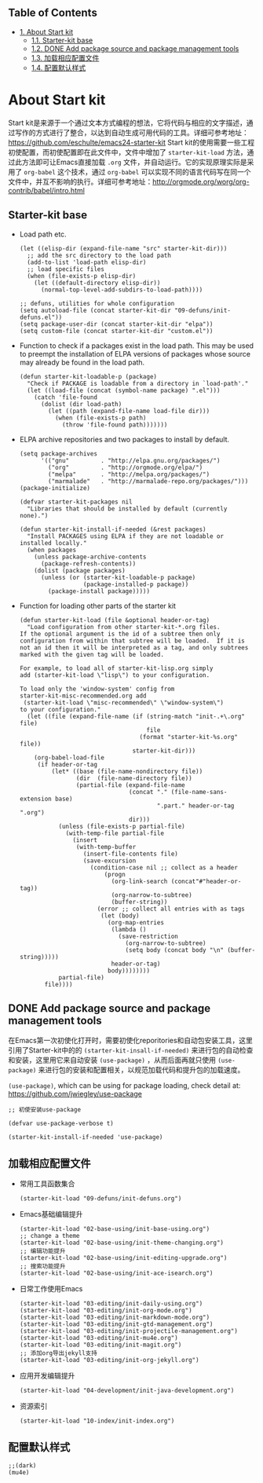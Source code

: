 <div id="table-of-contents">
<h2>Table of Contents</h2>
<div id="text-table-of-contents">
<ul>
<li><a href="#sec-1">1. About Start kit</a>
<ul>
<li><a href="#sec-1-1">1.1. Starter-kit base</a></li>
<li><a href="#sec-1-2">1.2. <span class="done DONE">DONE</span> Add package source and package management tools</a></li>
<li><a href="#sec-1-3">1.3. 加载相应配置文件</a></li>
<li><a href="#sec-1-4">1.4. 配置默认样式</a></li>
</ul>
</li>
</ul>
</div>
</div>


# About Start kit<a id="sec-1" name="sec-1"></a>

Start kit是来源于一个通过文本方式编程的想法，它将代码与相应的文字描述，通过写作的方式进行了整合，以达到自动生成可用代码的工具。详细可参考地址：<https://github.com/eschulte/emacs24-starter-kit>
Start kit的使用需要一些工程初使配置，而初使配置即在此文件中，文件中增加了 `starter-kit-load` 方法，通过此方法即可让Emacs直接加载 `.org` 文件，并自动运行。它的实现原理实际是采用了 `org-babel` 这个技术，通过 `org-babel` 可以实现不同的语言代码写在同一个文件中，并互不影响的执行。详细可参考地址：<http://orgmode.org/worg/org-contrib/babel/intro.html>

## Starter-kit base<a id="sec-1-1" name="sec-1-1"></a>

-   Load path etc.
    
        (let ((elisp-dir (expand-file-name "src" starter-kit-dir)))
          ;; add the src directory to the load path
          (add-to-list 'load-path elisp-dir)
          ;; load specific files
          (when (file-exists-p elisp-dir)
            (let ((default-directory elisp-dir))
              (normal-top-level-add-subdirs-to-load-path))))
        
        ;; defuns, utilities for whole configuration
        (setq autoload-file (concat starter-kit-dir "09-defuns/init-defuns.el"))
        (setq package-user-dir (concat starter-kit-dir "elpa"))
        (setq custom-file (concat starter-kit-dir "custom.el"))

-   Function to check if a packages exist in the load path.  This may be
    used to preempt the installation of ELPA versions of packages whose
    source may already be found in the load path.
    
        (defun starter-kit-loadable-p (package)
          "Check if PACKAGE is loadable from a directory in `load-path'."
          (let ((load-file (concat (symbol-name package) ".el")))
            (catch 'file-found
              (dolist (dir load-path)
                (let ((path (expand-file-name load-file dir)))
                  (when (file-exists-p path)
                    (throw 'file-found path)))))))

-   ELPA archive repositories and two packages to install by default.
    
        (setq package-archives
              '(("gnu"         . "http://elpa.gnu.org/packages/")
                ("org"         . "http://orgmode.org/elpa/")
                ("melpa"       . "http://melpa.org/packages/")
                ("marmalade"   . "http://marmalade-repo.org/packages/")))
        (package-initialize)
        
        (defvar starter-kit-packages nil
          "Libraries that should be installed by default (currently none).")
        
        (defun starter-kit-install-if-needed (&rest packages)
          "Install PACKAGES using ELPA if they are not loadable or installed locally."
          (when packages
            (unless package-archive-contents
              (package-refresh-contents))
            (dolist (package packages)
              (unless (or (starter-kit-loadable-p package)
                          (package-installed-p package))
                (package-install package)))))

-   Function for loading other parts of the starter kit
    
        (defun starter-kit-load (file &optional header-or-tag)
          "Load configuration from other starter-kit-*.org files.
        If the optional argument is the id of a subtree then only
        configuration from within that subtree will be loaded.  If it is
        not an id then it will be interpreted as a tag, and only subtrees
        marked with the given tag will be loaded.
        
        For example, to load all of starter-kit-lisp.org simply
        add (starter-kit-load \"lisp\") to your configuration.
        
        To load only the 'window-system' config from
        starter-kit-misc-recommended.org add
         (starter-kit-load \"misc-recommended\" \"window-system\")
        to your configuration."
          (let ((file (expand-file-name (if (string-match "init-.+\.org" file)
                                            file
                                          (format "starter-kit-%s.org" file))
                                        starter-kit-dir)))
            (org-babel-load-file
             (if header-or-tag
                 (let* ((base (file-name-nondirectory file))
                        (dir  (file-name-directory file))
                        (partial-file (expand-file-name
                                       (concat "." (file-name-sans-extension base)
                                               ".part." header-or-tag ".org")
                                       dir)))
                   (unless (file-exists-p partial-file)
                     (with-temp-file partial-file
                       (insert
                        (with-temp-buffer
                          (insert-file-contents file)
                          (save-excursion
                            (condition-case nil ;; collect as a header
                                (progn
                                  (org-link-search (concat"#"header-or-tag))
                                  (org-narrow-to-subtree)
                                  (buffer-string))
                              (error ;; collect all entries with as tags
                               (let (body)
                                 (org-map-entries
                                  (lambda ()
                                    (save-restriction
                                      (org-narrow-to-subtree)
                                      (setq body (concat body "\n" (buffer-string)))))
                                  header-or-tag)
                                 body))))))))
                   partial-file)
               file))))

## DONE Add package source and package management tools<a id="sec-1-2" name="sec-1-2"></a>

在Emacs第一次初使化打开时，需要初使化reporitories和自动包安装工具，这里引用了Starter-kit中的的 `(starter-kit-insall-if-needed)` 来进行包的自动检查和安装，这里用它来自动安装 `(use-package)` ，从而后面再就只使用 `(use-package)` 来进行包的安装和配置相关，以规范加载代码和提升包的加载速度。

`(use-package)`, which can be using for package loading, check detail at: <https://github.com/jwiegley/use-package>

    ;; 初使安装use-package
    
    (defvar use-package-verbose t)
    
    (starter-kit-install-if-needed 'use-package)

## 加载相应配置文件<a id="sec-1-3" name="sec-1-3"></a>

-   常用工具函数集合
    
        (starter-kit-load "09-defuns/init-defuns.org")

-   Emacs基础编辑提升
    
        (starter-kit-load "02-base-using/init-base-using.org")
        ;; change a theme
        (starter-kit-load "02-base-using/init-theme-changing.org")
        ;; 编辑功能提升
        (starter-kit-load "02-base-using/init-editing-upgrade.org")
        ;; 搜索功能提升
        (starter-kit-load "02-base-using/init-ace-isearch.org")

-   日常工作使用Emacs
    
        (starter-kit-load "03-editing/init-daily-using.org") 
        (starter-kit-load "03-editing/init-org-mode.org")
        (starter-kit-load "03-editing/init-markdown-mode.org")
        (starter-kit-load "03-editing/init-gtd-management.org")
        (starter-kit-load "03-editing/init-projectile-management.org")
        (starter-kit-load "03-editing/init-mu4e.org")
        (starter-kit-load "03-editing/init-magit.org")
        ;; 添加org导出jekyll支持
        (starter-kit-load "03-editing/init-org-jekyll.org")

-   应用开发编辑提升
    
        (starter-kit-load "04-development/init-java-development.org")

-   资源索引
    
        (starter-kit-load "10-index/init-index.org")

## 配置默认样式<a id="sec-1-4" name="sec-1-4"></a>

    ;;(dark)
    (mu4e)
